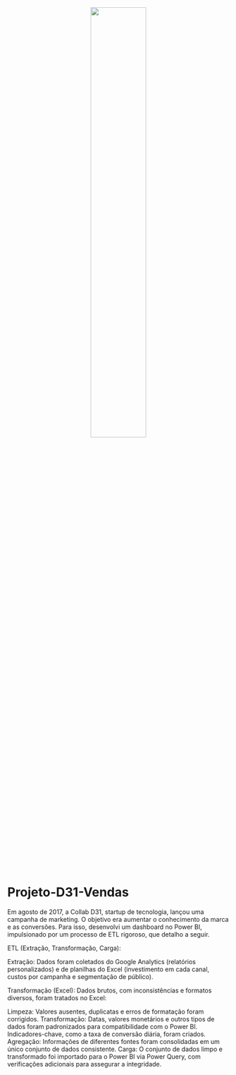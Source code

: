 <div align="center">
<img src="https://github.com/joaobrunosouza/Projeto-D31-Vendas/blob/main/V%C3%ADdeo%20Dashboard%20Vendas%20.gif" width="50%">
</div>


# Projeto-D31-Vendas
Em agosto de 2017, a Collab D31, startup de tecnologia, lançou uma campanha de marketing. O objetivo era aumentar o conhecimento da marca e as conversões. Para isso, desenvolvi um dashboard no Power BI, impulsionado por um processo de ETL rigoroso, que detalho a seguir.

ETL (Extração, Transformação, Carga):

Extração: Dados foram coletados do Google Analytics (relatórios personalizados) e de planilhas do Excel (investimento em cada canal, custos por campanha e segmentação de público).

Transformação (Excel): Dados brutos, com inconsistências e formatos diversos, foram tratados no Excel:

Limpeza: Valores ausentes, duplicatas e erros de formatação foram corrigidos.
Transformação: Datas, valores monetários e outros tipos de dados foram padronizados para compatibilidade com o Power BI. Indicadores-chave, como a taxa de conversão diária, foram criados.
Agregação: Informações de diferentes fontes foram consolidadas em um único conjunto de dados consistente.
Carga: O conjunto de dados limpo e transformado foi importado para o Power BI via Power Query, com verificações adicionais para assegurar a integridade.







